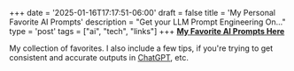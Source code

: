 +++
date = '2025-01-16T17:17:51-06:00'
draft = false
title = 'My Personal Favorite AI Prompts'
description = "Get your LLM Prompt Engineering On..."
type = 'post'
tags =  ["ai", "tech", "links"]
+++
[**My Favorite AI Prompts Here**](https://github.com/J-DubApps/J-Dub-Prompts/tree/main)

My collection of favorites. I also include a few tips, if you're trying to get consistent and accurate outputs in [ChatGPT](http://chatgpt.com), etc.